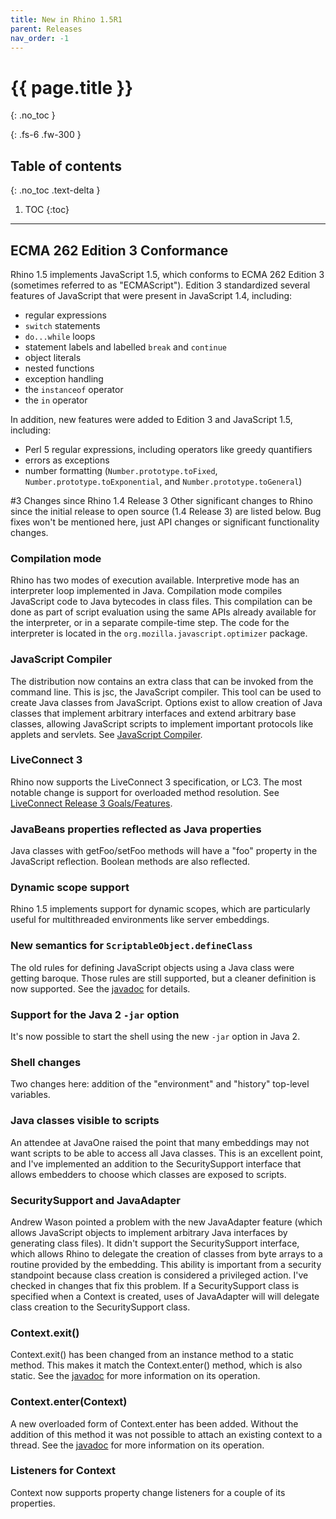 ```yaml
---
title: New in Rhino 1.5R1
parent: Releases
nav_order: -1
---
```


# {{ page.title }}
{: .no_toc }

{: .fs-6 .fw-300 }

## Table of contents
{: .no_toc .text-delta }

1. TOC
{:toc}

---
## ECMA 262 Edition 3 Conformance
Rhino 1.5 implements JavaScript 1.5, which conforms to ECMA 262 Edition 3 (sometimes referred to as "ECMAScript"). Edition 3 standardized several features of JavaScript that were present in JavaScript 1.4, including:
- regular expressions
- `switch` statements
- `do...while` loops
- statement labels and labelled `break` and `continue`
- object literals
- nested functions
- exception handling
- the `instanceof` operator
- the `in` operator

In addition, new features were added to Edition 3 and JavaScript 1.5, including:
- Perl 5 regular expressions, including operators like greedy quantifiers
- errors as exceptions
- number formatting (`Number.prototype.toFixed`, `Number.prototype.toExponential`, and `Number.prototype.toGeneral`)

#3 Changes since Rhino 1.4 Release 3
Other significant changes to Rhino since the initial release to open source (1.4 Release 3) are listed below. Bug fixes won't be mentioned here, just API changes or significant functionality changes.

### Compilation mode
Rhino has two modes of execution available. Interpretive mode has an interpreter loop implemented in Java. Compilation mode compiles JavaScript code to Java bytecodes in class files. This compilation can be done as part of script evaluation using the same APIs already available for the interpreter, or in a separate compile-time step. The code for the interpreter is located in the `org.mozilla.javascript.optimizer` package.

### JavaScript Compiler
The distribution now contains an extra class that can be invoked from the command line. This is jsc, the JavaScript compiler. This tool can be used to create Java classes from JavaScript. Options exist to allow creation of Java classes that implement arbitrary interfaces and extend arbitrary base classes, allowing JavaScript scripts to implement important protocols like applets and servlets. See [JavaScript Compiler](../../_tools/javascript-compiler.md).

### LiveConnect 3
Rhino now supports the LiveConnect 3 specification, or LC3. The most notable change is support for overloaded method resolution. See [LiveConnect Release 3 Goals/Features](https://www-archive.mozilla.org/js/liveconnect/lc3_proposal.html).

### JavaBeans properties reflected as Java properties
Java classes with getFoo/setFoo methods will have a "foo" property in the JavaScript reflection. Boolean methods are also reflected.

### Dynamic scope support
Rhino 1.5 implements support for dynamic scopes, which are particularly useful for multithreaded environments like server embeddings.

### New semantics for `ScriptableObject.defineClass`
The old rules for defining JavaScript objects using a Java class were getting baroque. Those rules are still supported, but a cleaner definition is now supported. See the [javadoc](https://mozilla.github.io/rhino/javadoc/org/mozilla/javascript/ScriptableObject.html#defineClass-org.mozilla.javascript.Scriptable-java.lang.Class-boolean-boolean-) for details.

### Support for the Java 2 `-jar` option
It's now possible to start the shell using the new `-jar` option in Java 2.

### Shell changes
Two changes here: addition of the "environment" and "history" top-level variables.

### Java classes visible to scripts
An attendee at JavaOne raised the point that many embeddings may not want scripts to be able to access all Java classes. This is an excellent point, and I've implemented an addition to the SecuritySupport interface that allows embedders to choose which classes are exposed to scripts.

### SecuritySupport and JavaAdapter
Andrew Wason pointed a problem with the new JavaAdapter feature (which allows JavaScript objects to implement arbitrary Java interfaces by generating class files). It didn't support the SecuritySupport interface, which allows Rhino to delegate the creation of classes from byte arrays to a routine provided by the embedding. This ability is important from a security standpoint because class creation is considered a privileged action.
I've checked in changes that fix this problem. If a SecuritySupport class is specified when a Context is created, uses of JavaAdapter will will delegate class creation to the SecuritySupport class.

### Context.exit()
Context.exit() has been changed from an instance method to a static method. This makes it match the Context.enter() method, which is also static. See the [javadoc](https://mozilla.github.io/rhino/javadoc/org/mozilla/javascript/Context.html#exit--) for more information on its operation.

### Context.enter(Context)
A new overloaded form of Context.enter has been added. Without the addition of this method it was not possible to attach an existing context to a thread. See the [javadoc](https://mozilla.github.io/rhino/javadoc/org/mozilla/javascript/Context.html#enter-org.mozilla.javascript.Context-) for more information on its operation.

### Listeners for Context
Context now supports property change listeners for a couple of its properties.

